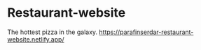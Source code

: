 # Restaurant-website
The hottest pizza in the galaxy.
https://parafinserdar-restaurant-website.netlify.app/

